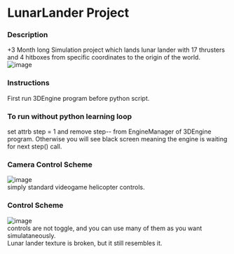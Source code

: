 # LunarLander Project
### Description
+3 Month long Simulation project which lands lunar lander with 17 thrusters and 4 hitboxes from specific coordinates to the origin of the world.   
![image](https://user-images.githubusercontent.com/92366936/221451725-44fe2458-5b27-4274-8d9f-bb80b6141950.png)   
### Instructions  
First run 3DEngine program before python script.  
### To run without python learning loop  
set attrb step = 1 and remove step-- from EngineManager of 3DEngine program. Otherwise you will see black screen meaning the engine is waiting for next step() call.  
### Camera Control Scheme  
![image](https://user-images.githubusercontent.com/92366936/222907945-355c6021-77d8-4eda-83e6-321f95ca4c43.png)  
simply standard videogame helicopter controls.  
### Control Scheme  
![image](https://user-images.githubusercontent.com/92366936/222907649-8b79c130-afca-456c-b4b7-8c87c3c1932b.png)  
controls are not toggle, and you can use many of them as you want simulataneously.  
Lunar lander texture is broken, but it still resembles it.  
